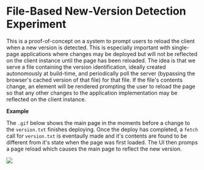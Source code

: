 # File-Based New-Version Detection Experiment

This is a proof-of-concept on a system to prompt users to reload the client when a new version is detected. This is especially important with single-page applications where changes may be deployed but will not be reflected on the client instance until the page has been reloaded. The idea is that we serve a file containing the version identification, ideally created autonomously at build-time, and periodically poll the server (bypassing the browser's cached version of that file) for that file. If the file's contents change, an element will be rendered prompting the user to reload the page so that any other changes to the application implementation may be reflected on the client instance.

**Example**

The `.gif` below shows the main page in the moments before a change to the `version.txt` finishes deploying. Once the deploy has completed, a `fetch` call for `version.txt` is eventaully made and it's contents are found to be different from it's state when the page was first loaded. The UI then promps a page reload which causes the main page to reflect the new version.

<kbd>
  <img src="https://user-images.githubusercontent.com/37194330/148475176-5372bc80-eb81-4384-9d61-50b1e6b29ecd.gif" />
</kbd>
